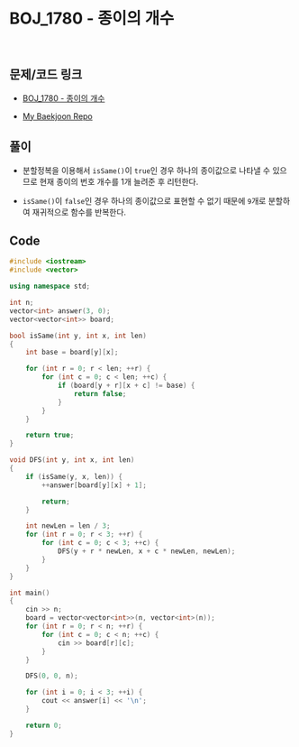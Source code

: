 # BOJ_1780 - 종이의 개수

&nbsp;

## 문제/코드 링크

- [BOJ_1780 - 종이의 개수](https://www.acmicpc.net/problem/1780)

- [My Baekjoon Repo](https://github.com/Meantint/Baekjoon)

## 풀이

- 분할정복을 이용해서 `isSame()`이 `true`인 경우 하나의 종이값으로 나타낼 수 있으므로 현재 종이의 번호 개수를 1개 늘려준 후 리턴한다.

- `isSame()`이 `false`인 경우 하나의 종이값으로 표현할 수 없기 때문에 `9`개로 분할하여 재귀적으로 함수를 반복한다.

## Code

```cpp
#include <iostream>
#include <vector>

using namespace std;

int n;
vector<int> answer(3, 0);
vector<vector<int>> board;

bool isSame(int y, int x, int len)
{
    int base = board[y][x];

    for (int r = 0; r < len; ++r) {
        for (int c = 0; c < len; ++c) {
            if (board[y + r][x + c] != base) {
                return false;
            }
        }
    }

    return true;
}

void DFS(int y, int x, int len)
{
    if (isSame(y, x, len)) {
        ++answer[board[y][x] + 1];

        return;
    }

    int newLen = len / 3;
    for (int r = 0; r < 3; ++r) {
        for (int c = 0; c < 3; ++c) {
            DFS(y + r * newLen, x + c * newLen, newLen);
        }
    }
}

int main()
{
    cin >> n;
    board = vector<vector<int>>(n, vector<int>(n));
    for (int r = 0; r < n; ++r) {
        for (int c = 0; c < n; ++c) {
            cin >> board[r][c];
        }
    }

    DFS(0, 0, n);

    for (int i = 0; i < 3; ++i) {
        cout << answer[i] << '\n';
    }

    return 0;
}
```
